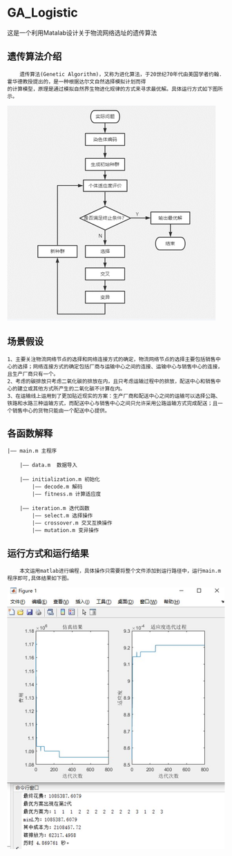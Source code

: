 # GA_Logistic
这是一个利用Matalab设计关于物流网络选址的遗传算法

## 遗传算法介绍
		遗传算法(Genetic Algorithm)，又称为进化算法，于20世纪70年代由美国学者约翰.霍华德教授提出的，是一种根据达尔文自然选择模拟计划而得
	的计算模型，原理是通过模拟自然界生物进化规律的方式来寻求最优解。具体运行方式如下图所示。
![image](遗传算法基础流程.png)

## 场景假设
	1、主要关注物流网络节点的选择和网络连接方式的确定，物流网络节点的选择主要包括销售中心的选择；网络连接方式的确定包括厂商与运输中心之间的连接、运输中心与销售中心的连接，且生产厂商只有一个。 
	2、考虑的碳排放只考虑二氧化碳的排放在内，且只考虑运输过程中的排放，配送中心和销售中心的建立或其他方式所产生的二氧化碳不计算在内。
	3、在运输线上运用到了更加贴近现实的方案：生产厂商和配送中心之间的运输可以选择公路、铁路和水路三种运输方式，而配送中心与销售中心之间只允许采用公路运输方式完成配送；且一个销售中心的货物只能由一个配送中心提供。


## 各函数解释
        
	|—— main.m 主程序 
	
		|—— data.m  数据导入

		|—— initialization.m 初始化
			|—— decode.m 解码
			|—— fitness.m 计算适应度
    
		|—— iteration.m 迭代函数         
			|—— select.m 选择操作       
			|—— crossover.m 交叉互换操作     
			|—— mutation.m 变异操作

## 运行方式和运行结果
        本文运用matlab进行编程，具体操作只需要将整个文件添加到运行路径中，运行main.m程序即可,具体结果如下图。
![image](结果.jpg)
